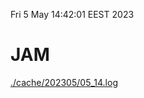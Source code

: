 Fri  5 May 14:42:01 EEST 2023
# JAM
<a href='./cache/202305/05_14.log'>./cache/202305/05_14.log</a>
